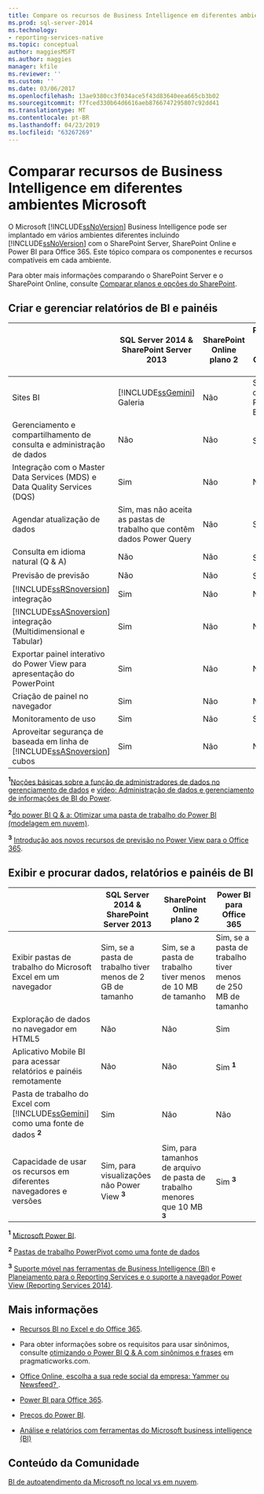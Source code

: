 ```yaml
---
title: Compare os recursos de Business Intelligence em diferentes ambientes Microsoft | Microsoft Docs
ms.prod: sql-server-2014
ms.technology:
- reporting-services-native
ms.topic: conceptual
author: maggiesMSFT
ms.author: maggies
manager: kfile
ms.reviewer: ''
ms.custom: ''
ms.date: 03/06/2017
ms.openlocfilehash: 13ae9380cc3f034ace5f43d83640eea665cb3b02
ms.sourcegitcommit: f7fced330b64d6616aeb8766747295807c92dd41
ms.translationtype: MT
ms.contentlocale: pt-BR
ms.lasthandoff: 04/23/2019
ms.locfileid: "63267269"
---
```

# <a name="compare-business-intelligence-capabilities-in-different-microsoft-environments"></a>Comparar recursos de Business Intelligence em diferentes ambientes Microsoft

O Microsoft [!INCLUDE[ssNoVersion](../includes/ssnoversion-md.md)] Business Intelligence pode ser implantado em vários ambientes diferentes incluindo [!INCLUDE[ssNoVersion](../includes/ssnoversion-md.md)] com o SharePoint Server, SharePoint Online e Power BI para Office 365. Este tópico compara os componentes e recursos compatíveis em cada ambiente.  
  
Para obter mais informações comparando o SharePoint Server e o SharePoint Online, consulte [Comparar planos e opções do SharePoint](http://products.office.com/SharePoint/compare-sharepoint-plans).  
  
## <a name="author-and-manage-bi-reports-and-dashboards"></a>Criar e gerenciar relatórios de BI e painéis  
  
||SQL Server 2014 & SharePoint Server 2013|SharePoint Online plano 2|Power BI para Office 365|  
|-|----------------------------------------------|------------------------------|-----------------------------|  
|Sites BI|[!INCLUDE[ssGemini](../includes/ssgemini-md.md)] Galeria|Não|Site do Power BI|  
|Gerenciamento e compartilhamento de consulta e administração de dados|Não|Não|Sim **<sup>1</sup>**|  
|Integração com o Master Data Services (MDS) e Data Quality Services (DQS)|Sim|Não|Não|  
|Agendar atualização de dados|Sim, mas não aceita as pastas de trabalho que contêm dados Power Query|Não|Sim|  
|Consulta em idioma natural (Q & A)|Não|Não|Sim **<sup>2</sup>**|  
|Previsão de previsão|Não|Não|Sim **<sup>3</sup>**|  
|[!INCLUDE[ssRSnoversion](../includes/ssrsnoversion-md.md)] integração|Sim|Não|Não|  
|[!INCLUDE[ssASnoversion](../includes/ssasnoversion-md.md)] integração (Multidimensional e Tabular)|Sim|Não|Não|  
|Exportar painel interativo do Power View para apresentação do PowerPoint|Sim|Não|Não|  
|Criação de painel no navegador|Sim|Não|Não|  
|Monitoramento de uso|Sim|Não|Sim|  
|Aproveitar segurança de baseada em linha de [!INCLUDE[ssASnoversion](../includes/ssasnoversion-md.md)] cubos|Sim|Não|Não|  
  
 **<sup>1</sup>**[Noções básicas sobre a função de administradores de dados no gerenciamento de dados](https://support.office.com/Article/Understanding-the-Role-of-Data-Stewards-in-Data-Management-ae3352f3-4389-45e8-a682-7fd6edb92524?ui=en-US&rs=en-US&ad=US) e [vídeo: Administração de dados e gerenciamento de informações de BI do Power](https://www.youtube.com/watch?v=8dHOj68ts7c).  
  
 **<sup>2</sup>**[do power BI Q & a: Otimizar uma pasta de trabalho do Power BI (modelagem em nuvem)](https://powerbi.microsoft.com/nl-nl/blog/new-in-power-bi-cloud-modeling-for-q-and-a/).  
  
 **<sup>3</sup>**  [Introdução aos novos recursos de previsão no Power View para o Office 365](https://blogs.msdn.com/b/powerbi/archive/2014/05/08/introducing-new-forecasting-capabilities-in-power-view-for-office-365.aspx).  
  
## <a name="view-and-browse-bi-data-reports-and-dashboards"></a>Exibir e procurar dados, relatórios e painéis de BI  
  
||SQL Server 2014 & SharePoint Server 2013|SharePoint Online plano 2|Power BI para Office 365|  
|-|----------------------------------------------|------------------------------|-----------------------------|  
|Exibir pastas de trabalho do Microsoft Excel em um navegador|Sim, se a pasta de trabalho tiver menos de 2 GB de tamanho|Sim, se a pasta de trabalho tiver menos de 10 MB de tamanho|Sim, se a pasta de trabalho tiver menos de 250 MB de tamanho|  
|Exploração de dados no navegador em HTML5|Não|Não|Sim|  
|Aplicativo Mobile BI para acessar relatórios e painéis remotamente|Não|Não|Sim **<sup>1</sup>**|  
|Pasta de trabalho do Excel com [!INCLUDE[ssGemini](../includes/ssgemini-md.md)] como uma fonte de dados **<sup>2</sup>**|Sim|Não|Não|  
|Capacidade de usar os recursos em diferentes navegadores e versões|Sim, para visualizações não Power View **<sup>3</sup>**|Sim, para tamanhos de arquivo de pasta de trabalho menores que 10 MB **<sup>3</sup>**|Sim **<sup>3</sup>**|  
  
 **<sup>1</sup>**  [Microsoft Power BI](http://apps.microsoft.com/windows/app/microsoft-power-bi/b7e7c94d-2ea3-4fa6-a277-9d19a1f697ba).  
  
 **<sup>2</sup>**  [Pastas de trabalho PowerPivot como uma fonte de dados](http://blogs.technet.com/b/excel_services__powerpivot_for_sharepoint_support_blog/archive/2013/02/15/powerpivot-workbook-as-a-data-source.aspx)  
  
 **<sup>3</sup>**  [Suporte móvel nas ferramentas de Business Intelligence (BI)](https://msdn.microsoft.com/library/dn151146\(v=sql.110\).aspx) e [Planejamento para o Reporting Services e o suporte a navegador Power View (Reporting Services 2014)](https://msdn.microsoft.com/library/ms156511.aspx).  
  
## <a name="more-information"></a>Mais informações  
  
- [Recursos BI no Excel e do Office 365](https://support.office.com/article/BI-capabilities-in-Excel-and-Office-365-26c0548e-124c-4fd3-aab3-5f64568cb743).  
  
- Para obter informações sobre os requisitos para usar sinônimos, consulte [otimizando o Power BI Q & A com sinônimos e frases](https://blog.pragmaticworks.com/optimizing-power-bi-qa-with-synonyms-phrasing-using-cloud-modeling) em pragmaticworks.com.  
  
- [Office Online, escolha a sua rede social da empresa: Yammer ou Newsfeed? ](https://support.office.com/article/Pick-your-enterprise-social-network-Yammer-or-Newsfeed-21954c85-4384-47d4-96c2-dfa1c9d56e66?ui=en-US&rs=en-US&ad=US).  
  
- [Power BI para Office 365](https://www.microsoft.com/powerbi/default.aspx).  
  
- [Preços do Power BI](https://www.microsoft.com/powerBI/pricing.aspx).  
  
- [Análise e relatórios com ferramentas do Microsoft business intelligence (BI)](../reporting-services/choosing-microsoft-business-intelligence-bi-tools-for-analysis-and-reporting.md)  
  
## <a name="community-content"></a>Conteúdo da Comunidade

[BI de autoatendimento da Microsoft no local vs em nuvem](http://businessintelligist.com/2014/02/07/microsoft-self-service-bi-on-premise-vs-could/).